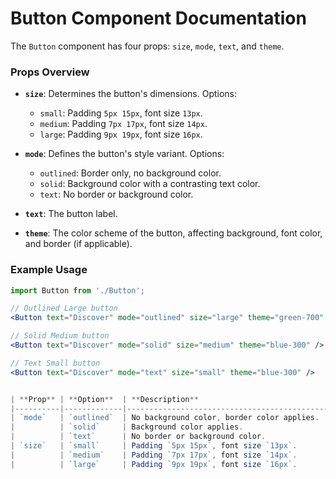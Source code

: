 # Button Component Documentation

The `Button` component has four props: `size`, `mode`, `text`, and `theme`.

### Props Overview

- **`size`**: Determines the button's dimensions. Options:
  - `small`: Padding `5px 15px`, font size `13px`.
  - `medium`: Padding `7px 17px`, font size `14px`.
  - `large`: Padding `9px 19px`, font size `16px`.

- **`mode`**: Defines the button's style variant. Options:
  - `outlined`: Border only, no background color.
  - `solid`: Background color with a contrasting text color.
  - `text`: No border or background color.

- **`text`**: The button label.

- **`theme`**: The color scheme of the button, affecting background, font color, and border (if applicable).

### Example Usage

```jsx
import Button from './Button';

// Outlined Large button
<Button text="Discover" mode="outlined" size="large" theme="green-700" />

// Solid Medium button
<Button text="Discover" mode="solid" size="medium" theme="blue-300" />

// Text Small button
<Button text="Discover" mode="text" size="small" theme="blue-300" />


| **Prop** | **Option**  | **Description**                              |
|----------|-------------|----------------------------------------------|
| `mode`   | `outlined`  | No background color, border color applies.   |
|          | `solid`     | Background color applies.                    |
|          | `text`      | No border or background color.               |
| `size`   | `small`     | Padding `5px 15px`, font size `13px`.        |
|          | `medium`    | Padding `7px 17px`, font size `14px`.        |
|          | `large`     | Padding `9px 19px`, font size `16px`.        |
